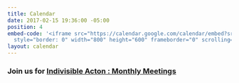 ```yaml
---
title: Calendar
date: 2017-02-15 19:36:00 -05:00
position: 4
embed-code: '<iframe src="https://calendar.google.com/calendar/embed?src=indivisible.acton.ma%40gmail.com&ctz=America/New_York"
  style="border: 0" width="800" height="600" frameborder="0" scrolling="no"></iframe>'
layout: calendar
---
```


### Join us for [Indivisible Acton : Monthly Meetings](http://www.indivisibleacton.org/events/indivisible-acton-monthly-meetings.html)